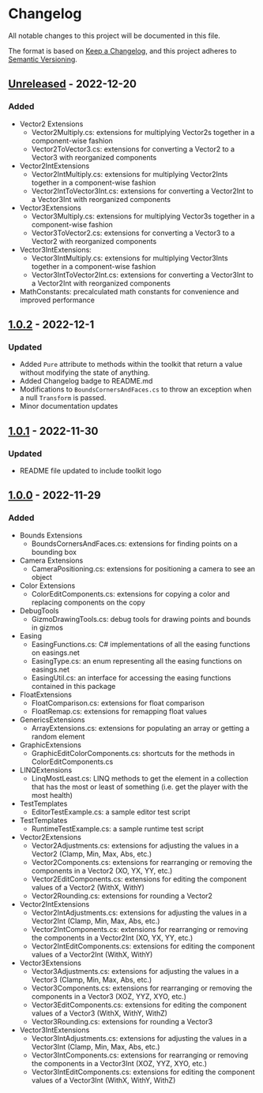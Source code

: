 # Changelog

All notable changes to this project will be documented in this file.

The format is based on [Keep a Changelog](https://keepachangelog.com/en/1.0.0/),
and this project adheres to [Semantic Versioning](https://semver.org/spec/v2.0.0.html).

## [Unreleased] - 2022-12-20
### Added
- Vector2 Extensions
  - Vector2Multiply.cs: extensions for multiplying Vector2s together in a component-wise fashion
  - Vector2ToVector3.cs: extensions for converting a Vector2 to a Vector3 with reorganized components
- Vector2IntExtensions
  - Vector2IntMultiply.cs: extensions for multiplying Vector2Ints together in a component-wise fashion
  - Vector2IntToVector3Int.cs: extensions for converting a Vector2Int to a Vector3Int with reorganized components
- Vector3Extensions
  - Vector3Multiply.cs: extensions for multiplying Vector3s together in a component-wise fashion
  - Vector3ToVector2.cs: extensions for converting a Vector3 to a Vector2 with reorganized components
- Vector3IntExtensions:
  - Vector3IntMultiply.cs: extensions for multiplying Vector3Ints together in a component-wise fashion
  - Vector3IntToVector2Int.cs: extensions for converting a Vector3Int to a Vector2Int with reorganized components
- MathConstants: precalculated math constants for convenience and improved performance

## [1.0.2] - 2022-12-1
### Updated
- Added `Pure` attribute to methods within the toolkit that return a value without modifying the state of anything.
- Added Changelog badge to README.md
- Modifications to `BoundsCornersAndFaces.cs` to throw an exception when a null `Transform` is passed.
- Minor documentation updates

## [1.0.1] - 2022-11-30
### Updated
- README file updated to include toolkit logo

## [1.0.0] - 2022-11-29

### Added
- Bounds Extensions
  - BoundsCornersAndFaces.cs: extensions for finding points on a bounding box
- Camera Extensions
  - CameraPositioning.cs: extensions for positioning a camera to see an object
- Color Extensions
  - ColorEditComponents.cs: extensions for copying a color and replacing components on the copy
- DebugTools
  - GizmoDrawingTools.cs: debug tools for drawing points and bounds in gizmos
- Easing
  - EasingFunctions.cs: C# implementations of all the easing functions on easings.net
  - EasingType.cs: an enum representing all the easing functions on easings.net
  - EasingUtil.cs: an interface for accessing the easing functions contained in this package 
- FloatExtensions
  - FloatComparison.cs: extensions for float comparison
  - FloatRemap.cs: extensions for remapping float values
- GenericsExtensions
  - ArrayExtensions.cs: extensions for populating an array or getting a random element
- GraphicExtensions
  - GraphicEditColorComponents.cs: shortcuts for the methods in ColorEditComponents.cs
- LINQExtensions
  - LinqMostLeast.cs: LINQ methods to get the element in a collection that has the most or least of something (i.e. get the player with the most health)
- TestTemplates
  - EditorTestExample.cs: a sample editor test script
- TestTemplates
  - RuntimeTestExample.cs: a sample runtime test script
- Vector2Extensions
  - Vector2Adjustments.cs: extensions for adjusting the values in a Vector2 (Clamp, Min, Max, Abs, etc.)
  - Vector2Components.cs: extensions for rearranging or removing the components in a Vector2 (XO, YX, YY, etc.)
  - Vector2EditComponents.cs: extensions for editing the component values of a Vector2 (WithX, WithY)
  - Vector2Rounding.cs: extensions for rounding a Vector2
- Vector2IntExtensions
  - Vector2IntAdjustments.cs: extensions for adjusting the values in a Vector2Int (Clamp, Min, Max, Abs, etc.)
  - Vector2IntComponents.cs: extensions for rearranging or removing the components in a Vector2Int (XO, YX, YY, etc.)
  - Vector2IntEditComponents.cs: extensions for editing the component values of a Vector2Int (WithX, WithY)
- Vector3Extensions
  - Vector3Adjustments.cs: extensions for adjusting the values in a Vector3 (Clamp, Min, Max, Abs, etc.)
  - Vector3Components.cs: extensions for rearranging or removing the components in a Vector3 (XOZ, YYZ, XYO, etc.)
  - Vector3EditComponents.cs: extensions for editing the component values of a Vector3 (WithX, WithY, WithZ)
  - Vector3Rounding.cs: extensions for rounding a Vector3
- Vector3IntExtensions
  - Vector3IntAdjustments.cs: extensions for adjusting the values in a Vector3Int (Clamp, Min, Max, Abs, etc.)
  - Vector3IntComponents.cs: extensions for rearranging or removing the components in a Vector3Int (XOZ, YYZ, XYO, etc.)
  - Vector3IntEditComponents.cs: extensions for editing the component values of a Vector3Int (WithX, WithY, WithZ)


[unreleased]: https://github.com/RHKasper/com.rhkasper.rk-unity-toolkit/compare/main...develop
[1.0.3]: https://github.com/RHKasper/com.rhkasper.rk-unity-toolkit/releases/tag/1.0.3
[1.0.2]: https://github.com/RHKasper/com.rhkasper.rk-unity-toolkit/releases/tag/1.0.2
[1.0.1]: https://github.com/RHKasper/com.rhkasper.rk-unity-toolkit/releases/tag/1.0.1
[1.0.0]: https://github.com/RHKasper/com.rhkasper.rk-unity-toolkit/releases/tag/1.0.0
